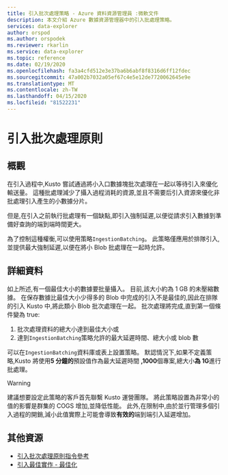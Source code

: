 ```yaml
---
title: 引入批次處理策略 - Azure 資料資源管理員 :微軟文件
description: 本文介紹 Azure 數據資源管理器中的引入批處理策略。
services: data-explorer
author: orspod
ms.author: orspodek
ms.reviewer: rkarlin
ms.service: data-explorer
ms.topic: reference
ms.date: 02/19/2020
ms.openlocfilehash: fa3a4cfd512e3e37ba6b6abf8f8316d6ff12fdec
ms.sourcegitcommit: 47a002b7032a05ef67c4e5e12de7720062645e9e
ms.translationtype: MT
ms.contentlocale: zh-TW
ms.lasthandoff: 04/15/2020
ms.locfileid: "81522231"
---
```

# <a name="ingestionbatching-policy"></a>引入批次處理原則

## <a name="overview"></a>概觀

在引入過程中,Kusto 嘗試通過將小入口數據塊批次處理在一起以等待引入來優化輸送量。
這種批處理減少了攝入過程消耗的資源,並且不需要后引入資源來優化非批處理引入產生的小數據分片。

但是,在引入之前執行批處理有一個缺點,即引入強制延遲,以便從請求引入數據到準備好查詢的端到端時間更大。

為了控制這種權衡,可以使用策略`IngestionBatching`。
此策略僅應用於排隊引入,並提供最大強制延遲,以便在將小 Blob 批處理在一起時允許。

## <a name="details"></a>詳細資料

如上所述,有一個最佳大小的數據要批量攝入。
目前,該大小約為 1 GB 的未壓縮數據。 在保存數據比最佳大小少得多的 Blob 中完成的引入不是最佳的,因此在排隊的引入 Kusto 中,將此類小 Blob 批次處理在一起。 批次處理將完成,直到第一個條件變為 true:

1. 批次處理資料的總大小達到最佳大小或
2. 達到`IngestionBatching`策略允許的最大延遲時間、總大小或 blob 數

可以在`IngestionBatching`資料庫或表上設置策略。 默認情況下,如果不定義策略,Kusto 將使用**5 分鐘的**預設值作為最大延遲時間 **,1000**個專案,總大小**為 1G**進行批處理。

> [!WARNING]
> 建議想要設定此策略的客戶首先聯繫 Kusto 運營團隊。 將此策略設置為非常小的值的影響是群集的 COGS 增加,並降低性能。 此外,在限制中,由於並行管理多個引入過程的開銷,減小此值實際上可能會導致**有效的**端到端引入延遲增加。

## <a name="additional-resources"></a>其他資源

* [引入批次處理原則指令參考](../management/batching-policy.md)
* [引入最佳實作 - 最佳化](../api/netfx/kusto-ingest-best-practices.md#optimizing-for-throughput)